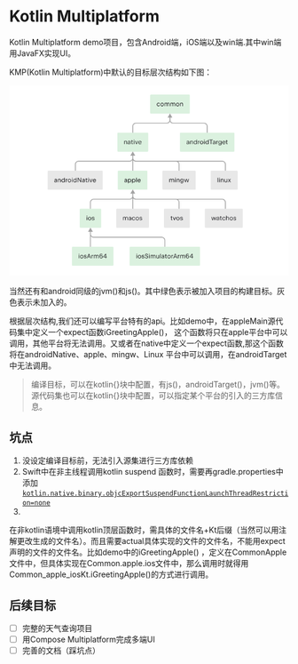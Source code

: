 # Kotlin Multiplatform

Kotlin Multiplatform demo项目，包含Android端，iOS端以及win端.其中win端用JavaFX实现UI。

KMP(Kotlin Multiplatform)中默认的目标层次结构如下图：

![](default_hierarchy.png)

当然还有和android同级的jvm()和js()。其中绿色表示被加入项目的构建目标。灰色表示未加入的。

根据层次结构,我们还可以编写平台特有的api。比如demo中，在appleMain源代码集中定义一个expect函数iGreetingApple()，
这个函数将只在apple平台中可以调用，其他平台将无法调用。又或者在native中定义一个expect函数,那这个函数将在androidNative、apple、mingw、Linux
平台中可以调用，在androidTarget中无法调用。

> 编译目标，可以在kotlin{}块中配置，有js()，androidTarget()，jvm()等。
> 源代码集也可以在kotlin{}块中配置，可以指定某个平台的引入的三方库信息。

## 坑点

1. 没设定编译目标前，无法引入源集进行三方库依赖
2. Swift中在非主线程调用kotlin suspend
   函数时，需要再gradle.properties中添加[`kotlin.native.binary.objcExportSuspendFunctionLaunchThreadRestriction=none`](https://kotlinlang.org/docs/native-ios-integration.html#calling-kotlin-suspending-functions)
3.
在非kotlin语境中调用kotlin顶层函数时，需具体的文件名+Kt后缀（当然可以用注解更改生成的文件名）。而且需要actual具体实现的文件的文件名，不能用expect声明的文件的文件名。比如demo中的iGreetingApple()
，定义在CommonApple文件中，但具体实现在Common.apple.ios文件中，那么调用时就得用Common_apple_iosKt.iGreetingApple()的方式进行调用。

## 后续目标

- [ ] 完整的天气查询项目
- [ ] 用Compose Multiplatform完成多端UI
- [ ] 完善的文档（踩坑点）